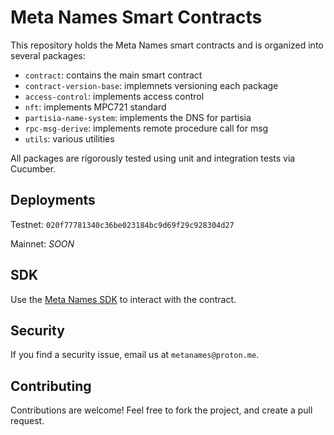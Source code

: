 # Meta Names Smart Contracts
This repository holds the Meta Names smart contracts and is organized into several packages:
- `contract`: contains the main smart contract
- `contract-version-base`: implemnets versioning each package
- `access-control`: implements access control
- `nft`: implements MPC721 standard
- `partisia-name-system`: implements the DNS for partisia
- `rpc-msg-derive`: implements remote procedure call for msg
- `utils`: various utilities

All packages are rigorously tested using unit and integration tests via Cucumber.

## Deployments
Testnet: `020f77781340c36be023184bc9d69f29c928304d27`

Mainnet: *SOON*

## SDK
Use the [Meta Names SDK](https://github.com/MetaNames/sdk) to interact with the contract.

## Security
If you find a security issue, email us at `metanames@proton.me`.

## Contributing
Contributions are welcome! Feel free to fork the project, and create a pull request.
